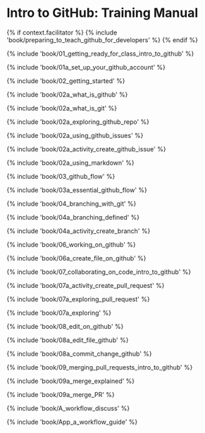 # Intro to GitHub: Training Manual

{% if context.facilitator %}
{% include 'book/preparing_to_teach_github_for_developers' %}
{% endif %}

{% include 'book/01_getting_ready_for_class_intro_to_github' %}

{% include 'book/01a_set_up_your_github_account' %}

{% include 'book/02_getting_started' %}

{% include 'book/02a_what_is_github' %}

{% include 'book/02a_what_is_git' %}

{% include 'book/02a_exploring_github_repo' %}

{% include 'book/02a_using_github_issues' %}

{% include 'book/02a_activity_create_github_issue' %}

{% include 'book/02a_using_markdown' %}

{% include 'book/03_github_flow' %}

{% include 'book/03a_essential_github_flow' %}

{% include 'book/04_branching_with_git' %}

{% include 'book/04a_branching_defined' %}

{% include 'book/04a_activity_create_branch' %}

{% include 'book/06_working_on_github' %}

{% include 'book/06a_create_file_on_github' %}

{% include 'book/07_collaborating_on_code_intro_to_github' %}

{% include 'book/07a_activity_create_pull_request' %}

{% include 'book/07a_exploring_pull_request' %}

{% include 'book/07a_exploring' %}

{% include 'book/08_edit_on_github' %}

{% include 'book/08a_edit_file_github' %}

{% include 'book/08a_commit_change_github' %}

{% include 'book/09_merging_pull_requests_intro_to_github' %}

{% include 'book/09a_merge_explained' %}

{% include 'book/09a_merge_PR' %}

{% include 'book/A_workflow_discuss' %}

{% include 'book/App_a_workflow_guide' %}
